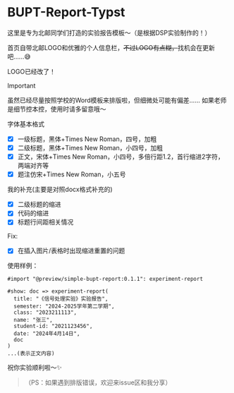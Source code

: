 # BUPT-Report-Typst
这里是专为北邮同学们打造的实验报告模板～（是根据DSP实验制作的！）

首页自带北邮LOGO和优雅的个人信息栏，~~不过LOGO有点糊，~~找机会在更新吧……😅

LOGO已经改了！

> [!IMPORTANT]
> 虽然已经尽量按照学校的Word模板来排版啦，但细微处可能有偏差……
> 如果老师是细节控本控，使用时请多留意哦～

字体基本格式
- [x] 一级标题，黑体+Times New Roman，四号，加粗
- [x] 二级标题，黑体+Times New Roman，小四号，加粗
- [x] 正文，宋体+Times New Roman，小四号，多倍行距1.2，首行缩进2字符，两端对齐等
- [x] 题注仿宋+Times New Roman，小五号

我的补充(主要是对照docx格式补充的)
- [x] 二级标题的缩进
- [x] 代码的缩进
- [x] 标题行间距相关情况

Fix:
- [x] 在插入图片/表格时出现缩进重置的问题

使用样例：
```typst
#import "@preview/simple-bupt-report:0.1.1": experiment-report

#show: doc => experiment-report(
  title: "《信号处理实验》实验报告",
  semester: "2024-2025学年第二学期",
  class: "2023211113",
  name: "张三",
  student-id: "2021123456",
  date: "2024年4月14日",
  doc
)
...(表示正文内容)
```

祝你实验顺利啦～✨

>（PS：如果遇到排版错误，欢迎来issue区和我分享）
